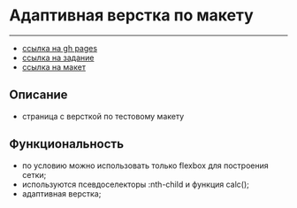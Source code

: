 # Адаптивная верстка по макету
***

- [ссылка на gh pages](https://nikolaymishaev.github.io/test-task/)
- [ссылка на задание](https://disk.yandex.ru/i/kIWq4qsEPwyswA)
- [ссылка на макет](https://www.figma.com/file/uy85DPXU715pD16KkshYUZ/QSOFT.-Frontend-Junior-Test-Task?node-id=1642%3A866)

## Описание
- страница с версткой по тестовому макету

## Функциональность
- по условию можно использовать только flexbox для построения сетки;
- используются псевдоселекторы :nth-child и функция calc();
- адаптивная верстка;
